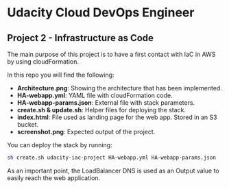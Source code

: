 # Udacity Cloud DevOps Engineer
## Project 2 - Infrastructure as Code

The main purpose of this project is to have a first contact with IaC in AWS by using cloudFormation.

In this repo you will find the following:

* **Architecture.png**: Showing the architecture that has been implemented.
* **HA-webapp.yml**: YAML file with cloudFormation code.
* **HA-webapp-params.json**: External file with stack parameters.
* **create.sh & update.sh**: Helper files for deploying the stack.
* **index.html**: File used as landing page for the web app. Stored in an S3 bucket.
* **screenshot.png**: Expected output of the project.

You can deploy the stack by running:
```bash
sh create.sh udacity-iac-project HA-webapp.yml HA-webapp-params.json
```

As an important point, the LoadBalancer DNS is used as an Output value to easily reach the web application.